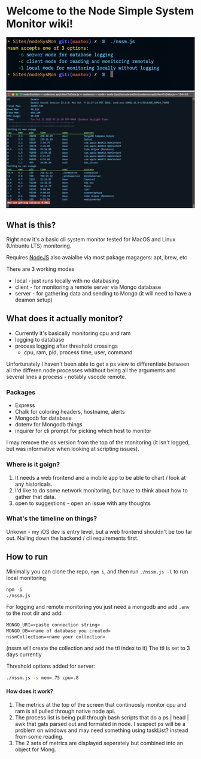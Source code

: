 # Welcome to the Node Simple System Monitor wiki!
![nssm promp](readme/nssmScript.jpg)
![nssm screen](readme/nssm.jpg)
## What is this?
Right now it's a basic cli system monitor tested for MacOS and Linux (Unbuntu LTS) monitoring. 

Requires [NodeJS](https://nodejs.org/en)
also avaialbe via most pakage magagers: apt, brew, etc

There are 3 working modes
* local - just runs locally with no databasing
* client - for monitoring a remote server via Mongo database
* server - for gathering data and sending to Mongo (it will need to have a deamon setup)

## What does it actually monitor?
* Currently it's basically monitoring cpu and ram
* logging to database 
* process logging after threshold crossings 
    * cpu, ram, pid, process time, user, command  
    
Unfortunately I haven't been able to get a ps view to differentiate between all the differen node processes whithout being all the arguments and several lines a process - notably vscode remote.

### Packages
* Express
* Chalk for coloring headers, hostname, alerts
* Mongodb for database
* dotenv for Mongodb things
* inquirer for cli prompt for picking which host to monitor

I may remove the os version from the top of the monitoring (it isn't logged, but was informative when looking at scripting issues).

### Where is it goign?
1. It needs a web frontend and a mobile app to be able to chart / look at any historicals. 
2. I'd like to do some network monitoring, but have to think about how to gather that data.
3. open to suggestions - open an issue with any thoughts

### What's the timeline on things?
Unkown - my iOS dev is entry level, but a web frontend shouldn't be too far out. Nailing down the backend / cli requirements first.

## How to run
Minimally you can clone the repo, `npm i`, and then run ``./nssm.js -l`` to run local monitoring
```
npm -i
./nssm.js
```
For logging and remote monitoring you just need a mongodb
and add `.env` to the root dir and add:  
```
MONGO_URI=<paste connection string>  
MONGO_DB=<name of database you created>  
nssmCollection=<name your collection>      
```
(nssm will create the collection and add the ttl index to it)
The ttl is set to 3 days currently

Threshold options added for server:
```bash
./nssm.js -s mem=.75 cpu=.8
```

#### How does it work?
1. The metrics at the top of the screen that continuosly monitor cpu and ram is all pulled through native node api.
2. The process list is being pull through bash scripts that do a ps | head | awk that gats parsed out and formated in node. I suspect ps will be a problem on windows and may need something using taskList? instead from some reading.
3. The 2 sets of metrics are displayed seperately but combined into an object for Mong. 
